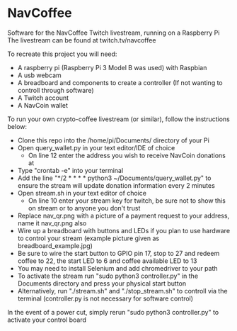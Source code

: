 # NavCoffee
Software for the NavCoffee Twitch livestream, running on a Raspberry Pi
The livestream can be found at twitch.tv/navcoffee

To recreate this project you will need:
 - A raspberry pi (Raspberry Pi 3 Model B was used) with Raspbian
 - A usb webcam
 - A breadboard and components to create a controller (If not wanting to controll through software)
 - A Twitch account
 - A NavCoin wallet

To run your own crypto-coffee livestream (or similar), follow the instructions below:
 - Clone this repo into the /home/pi/Documents/ directory of your Pi
 - Open query_wallet.py in your text editor/IDE of choice
	- On line 12 enter the address you wish to receive NavCoin donations at
 - Type "crontab -e" into your terminal
 - Add the line "*/2 * * * * python3 ~/Documents/query_wallet.py" to ensure the stream will update donation information every 2 minutes
 - Open stream.sh in your text editor of choice
	- On line 10 enter your stream key for twitch, be sure not to show this on stream or to anyone you don't trust
 - Replace nav_qr.png with a picture of a payment request to your address, name it nav_qr.png also
 - Wire up a breadboard with buttons and LEDs if you plan to use hardware to control your stream (example picture given as breadboard_example.jpg)
 - Be sure to wire the start button to GPIO pin 17, stop to 27 and redeem coffee to 22, the start LED to 6 and coffee available LED to 13
 - You may need to install Selenium and add chromedriver to your path
 - To activate the stream run "sudo python3 controller.py" in the Documents directory and press your physical start button
 - Alternatively, run "./stream.sh" and "./stop_stream.sh" to controll via the terminal (controller.py is not necessary for software control)

In the event of a power cut, simply rerun "sudo python3 controller.py" to activate your control board



